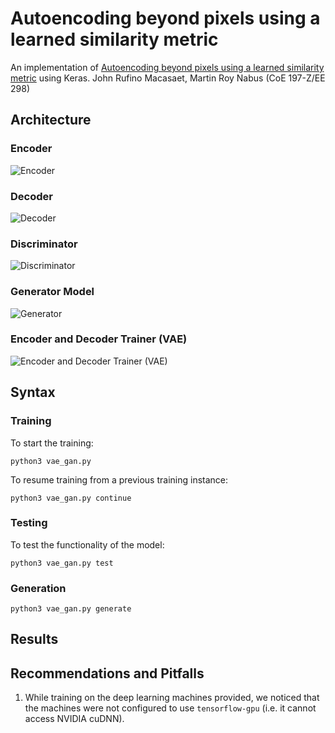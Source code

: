 # Autoencoding beyond pixels using a learned similarity metric
An implementation of [Autoencoding beyond pixels using a learned similarity metric](https://arxiv.org/pdf/1512.09300.pdf) using Keras. 
John Rufino Macasaet, Martin Roy Nabus (CoE 197-Z/EE 298)

## Architecture
### Encoder
![Encoder](https://s3-ap-southeast-1.amazonaws.com/celebadataset/vae_cnn_encoder.png)
### Decoder
![Decoder](https://s3-ap-southeast-1.amazonaws.com/celebadataset/vae_cnn_decoder.png)
### Discriminator
![Discriminator](https://s3-ap-southeast-1.amazonaws.com/celebadataset/vae_cnn_discriminator.png)
### Generator Model
![Generator](https://s3-ap-southeast-1.amazonaws.com/celebadataset/vae_cnn_genmodel.png)
### Encoder and Decoder Trainer (VAE)
![Encoder and Decoder Trainer (VAE)](https://s3-ap-southeast-1.amazonaws.com/celebadataset/vae_cnn_vaemodel.png)

## Syntax
### Training
To start the training:
```
python3 vae_gan.py
```
To resume training from a previous training instance:
```
python3 vae_gan.py continue
```

### Testing
To test the functionality of the model:
```
python3 vae_gan.py test
```

### Generation
```
python3 vae_gan.py generate
```

## Results


## Recommendations and Pitfalls
1. While training on the deep learning machines provided, we noticed that the machines were not configured to use `tensorflow-gpu` (i.e. it cannot access NVIDIA cuDNN).
